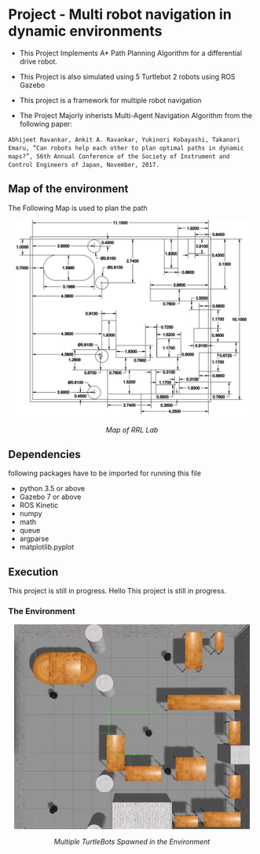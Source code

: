 # Project - Multi robot navigation in dynamic environments

* This Project Implements A* Path Planning Algorithm for a differential drive robot.
* This Project is also simulated using 5 Turtlebot 2 robots using ROS Gazebo
* This project is a framework for multiple robot navigation

* The Project Majorly inherists Multi-Agent Navigation Algorithm from the following paper:

`Abhijeet Ravankar, Ankit A. Ravankar, Yukinori Kobayashi, Takanori
Emaru, ”Can robots help each other to plan optimal paths in dynamic
maps?”, 56th Annual Conference of the Society of Instrument and
Control Engineers of Japan, November, 2017.`

## Map of the environment 
The Following Map is used to plan the path

<p align="center">
<img src="images/rrl_map.JPG" alt="map" width="480">
</p>
<p align="center">
<em>Map of RRL Lab</em>
</p>

## Dependencies
following packages have to be imported for running this file 

* python 3.5 or above
* Gazebo 7 or above
* ROS Kinetic
* numpy
* math
* queue
* argparse
* matplotlib.pyplot

## Execution
This project is still in progress. Hello
This project is still in progress.

### The Environment 

<p align="center">
<img src="images/environment.JPG" alt="env" width="480">
</p>
<p align="center">
<em>Multiple TurtleBots Spawned in the Environment</em>
</p>